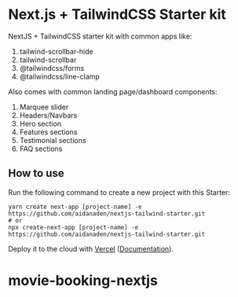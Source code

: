 # Next.js + TailwindCSS Starter kit

NextJS + TailwindCSS starter kit with common apps like:
1. tailwind-scrollbar-hide
2. tailwind-scrollbar
3. @tailwindcss/forms
4. @tailwindcss/line-clamp

Also comes with common landing page/dashboard components:
1. Marquee slider
2. Headers/Navbars
3. Hero section
4. Features sections
5. Testimonial sections
6. FAQ sections

## How to use

Run the following command to create a new project with this Starter:

```
yarn create next-app [project-name] -e https://github.com/aidanaden/nextjs-tailwind-starter.git
# or
npx create-next-app [project-name] -e https://github.com/aidanaden/nextjs-tailwind-starter.git
```

Deploy it to the cloud with [Vercel](https://vercel.com/new?utm_source=github&utm_medium=readme&utm_campaign=next-example) ([Documentation](https://nextjs.org/docs/deployment)).
# movie-booking-nextjs
